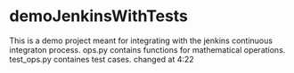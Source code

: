 # demoJenkinsWithTests
This is a demo project meant for integrating with the jenkins continuous integraton process.
ops.py contains functions for mathematical operations.
test_ops.py containes test cases.
changed at 4:22
